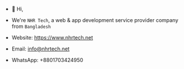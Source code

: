 - 👋 Hi,
- We're `NHR Tech`, a web & app development service provider company from `Bangladesh`

- Website: https://www.nhrtech.net
- Email: info@nhrtech.net
- WhatsApp: +8801703424950
